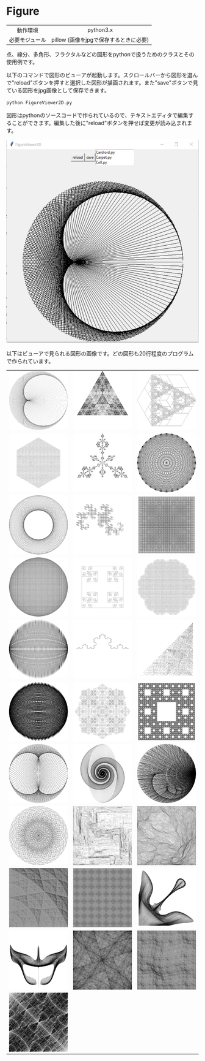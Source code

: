 # Figure

| | |
|:-----------:|:------------:|
| 動作環境 | python3.x |
| 必要モジュール | pillow (画像をjpgで保存するときに必要) |


点、線分、多角形、フラクタルなどの図形をpythonで扱うためのクラスとその使用例です。

以下のコマンドで図形のビューアが起動します。スクロールバーから図形を選んで"reload"ボタンを押すと選択した図形が描画されます。また"save"ボタンで見ている図形をjpg画像として保存できます。

```python
python FigureViewer2D.py
```

図形はpythonのソースコードで作られているので、テキストエディタで編集することができます。編集した後に"reload"ボタンを押せば変更が読み込まれます。

![](images/ss.jpg)

以下はビューアで見られる図形の画像です。どの図形も20行程度のプログラムで作られています。

||||
|---|---|---|
|![](Gallery2D/Cardioid.jpg)|![](Gallery2D/Carpet.jpg)|![](Gallery2D/Cell.jpg)|
|![](Gallery2D/City.jpg)|![](Gallery2D/CrystalTriangle.jpg)|![](Gallery2D/Diamond.jpg)|
|![](Gallery2D/Donuts.jpg)|![](Gallery2D/DragonCurve.jpg)|![](Gallery2D/ExpandingCarpet.jpg)|
|![](Gallery2D/Flower.jpg)|![](Gallery2D/HandWriteSquare.jpg)|![](Gallery2D/Honeycomb.jpg)|
|![](Gallery2D/JumpRope.jpg)|![](Gallery2D/KochCurve.jpg)|![](Gallery2D/OneLineSweeping.jpg)|
|![](Gallery2D/PineCone.jpg)|![](Gallery2D/Shield.jpg)|![](Gallery2D/SierpinskiCarpet.jpg)|
|![](Gallery2D/Thirdioid.jpg)|![](Gallery2D/Tornado.jpg)|![](Gallery2D/Waves.jpg)|
|![](Gallery2D/Wire.jpg)|![](Gallery2D/Blocks.jpg)|![](Gallery2D/Mountain.jpg)|
|![](Gallery2D/Fan.jpg)|![](Gallery2D/Diamonds.jpg)|![](Gallery2D/TitanArum.jpg)|
|![](Gallery2D/WarHelmet.jpg)|![](Gallery2D/Windmill.jpg)|![](Gallery2D/battleground.jpg)|
|![](Gallery2D/Nine.jpg)|||
